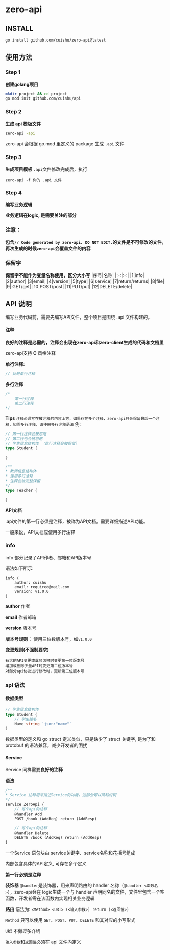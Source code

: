# zero-api

## INSTALL
```bash
go install github.com/cuishu/zero-api@latest
```

## 使用方法

### Step 1
**创建golang项目**
```bash
mkdir project && cd project
go mod init github.com/cuishu/api
```

### Step 2
**生成 api 模板文件**
```bash
zero-api -api
```
zero-api 会根据 go.mod 里定义的 package 生成 ```.api``` 文件


### Step 3
**生成项目模板**
```.api```文件修改完成后，执行
```
zero-api -f 你的 .api 文件
```

### Step 4
**编写业务逻辑**

**业务逻辑在logic, 是需要关注的部分**

### 注意：
**包含```// Code generated by zero-api. DO NOT EDIT.```的文件是不可修改的文件，再次生成的时候```zero-api```会覆盖文件的内容**

### 保留字
**保留字不能作为变量名称使用，区分大小写**
|序号|名称|
|:-:|:-:|
|1|info|
|2|author|
|3|email|
|4|version|
|5|type|
|6|service|
|7|return/returns|
|8|file|
|9| GET/get|
|10|POST/post|
|11|PUT/put|
|12|DELETE/delete|


## API 说明

编写业务代码前，需要先编写API文件，整个项目是围绕 .api 文件构建的。

#### 注释

**良好的注释是必需的，注释会出现在zero-api和zero-client生成的代码和文档里**

zero-api支持 **C** 风格注释

**单行注释:**
```c
// 我是单行注释
```

**多行注释**

```c
/*
    第一行注释
    第二行注释
*/
```

**Tips** ```注释必须写在被注释的内容上方，如果存在多个注释，zero-api只会保留最后一个注释，如需多行注释，请使用多行注释语法```
例:

```go
// 第一行注释会被忽略
// 第二行也会被忽略
// 学生信息结构体 （此行注释会被保留）
type Student {

}

/**
* 教师信息结构体
* 使用多行注释
* 注释会被完整保留
*/
type Teacher {

}
```

**API文档**

.api文件的第一行必须是注释，被称为API文档。需要详细描述API功能。

一般来说，API文档应使用多行注释


### info

info 部分记录了API作者、邮箱和API版本号

语法如下所示:
```
info (
	author: cuishu
	email: required@mail.com
	version: v1.0.0
)
```

**author** 作者

**email** 作者邮箱

**version** 版本号

**版本号规则：** 使用三位数版本号，如```v1.0.0```

**变更规则(不强制要求)**
```
有大的API变更或业务切换时变更第一位版本号
增加或删除少量API时变更第二位版本号
对部分api协议进行修改时，更新第三位版本号
```


### api 语法

#### 数据类型
```go
// 学生信息结构体
type Student {
    // 学生姓名
    Name string `json:"name"`
}
```
数据类型的定义和 go struct 定义类似，只是缺少了 struct 关键字, 是为了和 protobuf 的语法兼容，减少开发者的困扰


#### Service

Service 同样需要**良好的注释**

**语法**
```proto
/**
* Service 注释用来描述Service的功能，这部分可以简略说明
*/
service ZeroApi {
	// 每个api的注释
	@handler Add
	POST /book (AddReq) return (AddResp)

    // 每个api的注释
	@handler Delete
	DELETE /book (AddReq) return (AddResp)
}
```

一个Service 语句块由 service关键字、service名称和花括号组成

内部包含具体的API定义, 可存在多个定义

**第一行必须是注释**

**装饰器**
```@handler```是装饰器，用来声明路由的 handler 名称（```@handler <函数名>```），zero-api会在 logic生成一个与 handler 声明同名的文件，文件里包含一个空函数，开发者需在该函数内实现相关业务逻辑

**路由**
语法为: ```<Method> <URI> (<输入参数>) return (<返回值>)```

```Method``` 只可以使用 ```GET```、```POST```、```PUT```、```DELETE``` 和其对应的小写形式

```URI``` 不做过多介绍

```输入参数```和```返回值```必须在 api 文件内定义

